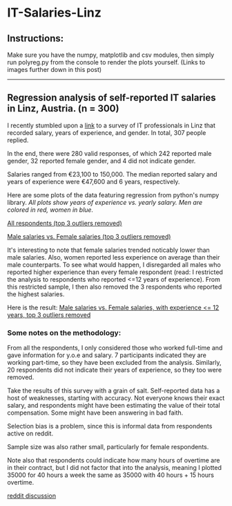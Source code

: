 # IT-Salaries-Linz


## Instructions:

Make sure you have the numpy, matplotlib and csv modules, then simply run polyreg.py from the console to render the plots yourself. (Links to images further down in this post)






----------

## Regression analysis of self-reported IT salaries in Linz, Austria. (n = 300)

I recently stumbled upon a [link](https://old.reddit.com/r/Austria/comments/975j7i/itgeh%C3%A4lter_in_%C3%B6sterreich/e47znfy/) to a survey of IT professionals in Linz that recorded salary, years of experience, and gender. In total, 307 people replied. 



In the end, there were 280 valid responses, of which 242 reported male gender, 32 reported female gender, and 4 did not indicate gender. 

Salaries ranged from €23,100 to 150,000. The median reported salary and years of experience were €47,600 and 6 years, respectively. 

Here are some plots of the data featuring regression from python's numpy library. *All plots show years of experience vs. yearly salary. Men are colored in red, women in blue.*

[All respondents (top 3 outliers removed)](https://i.imgur.com/kTKqYpJ.png)

[Male salaries vs. Female salaries (top 3 outliers removed)](https://i.imgur.com/SsK1CYJ.png)


It's interesting to note that female salaries trended noticably lower than male salaries. Also, women reported less experience on average than their male counterparts. To see what would happen, I disregarded all males who reported higher experience than every female respondent (read: I restricted the analysis to respondents who reported <=12 years of experience). From this restricted sample, I then also removed the 3 respondents who reported the highest salaries. 

Here is the result: [Male salaries vs. Female salaries, with experience <= 12 years, top 3 outliers removed](https://i.imgur.com/4hyl1Bz.png) 


### Some notes on the methodology: 


From all the respondents, I only considered those who worked full-time and gave information for y.o.e and salary. 7 participants indicated they are working part-time, so they have been excluded from the analysis. Similarly, 20 respondents did not indicate their years of experience, so they too were removed. 


Take the results of this survey with a grain of salt. Self-reported data has a host of weaknesses, starting with accuracy. Not everyone knows their exact salary, and respondents might have been estimating the value of their total compensation. Some might have been answering in bad faith. 

Selection bias is a problem, since this is informal data from respondents active on reddit. 

Sample size was also rather small, particularly for female respondents. 

Note also that respondents could indicate how many hours of overtime are in their contract, but I did not factor that into the analysis, meaning I plotted 35000 for 40 hours a week the same as 35000 with 40 hours + 15 hours overtime. 

[reddit discussion](https://old.reddit.com/r/cscareerquestionsEU/comments/9854bi/analysis_of_it_salaries_in_linz_austria/)

 
